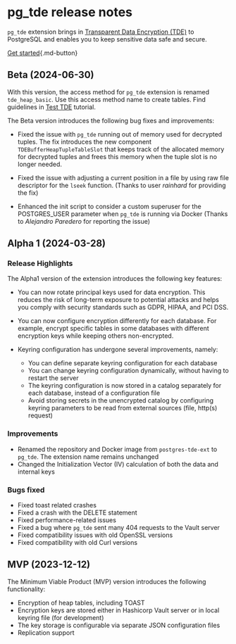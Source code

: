 # pg_tde release notes

`pg_tde` extension brings in [Transparent Data Encryption (TDE)](../tde.md) to PostgreSQL and enables you to keep sensitive data safe and secure.

[Get started](../install.md){.md-button}

## Beta (2024-06-30)

With this version, the access method for `pg_tde` extension is renamed `tde_heap_basic`. Use this access method name to create tables. Find guidelines in [Test TDE](../test.md) tutorial.

The Beta version introduces the following bug fixes and improvements:

* Fixed the issue with `pg_tde` running out of memory used for decrypted tuples. The fix introduces the new component `TDEBufferHeapTupleTableSlot` that keeps track of the allocated memory for decrypted tuples and frees this memory when the tuple slot is no longer needed.

* Fixed the issue with adjusting a current position in a file by using raw file descriptor for the `lseek` function. (Thanks to user _rainhard_ for providing the fix)

* Enhanced the init script to consider a custom superuser for the POSTGRES_USER parameter when `pg_tde` is running via Docker (Thanks to _Alejandro Paredero_ for reporting the issue)



## Alpha 1 (2024-03-28)

### Release Highlights

The Alpha1 version of the extension introduces the following key features:

* You can now rotate principal keys used for data encryption. This reduces the risk of long-term exposure to potential attacks and helps you comply with security standards such as GDPR, HIPAA, and PCI DSS.

* You can now configure encryption differently for each database. For example, encrypt specific tables in some databases with different encryption keys while keeping others non-encrypted.

* Keyring configuration has undergone several improvements, namely:

    * You can define separate keyring configuration for each database
    * You can change keyring configuration dynamically, without having to restart the server
    * The keyring configuration is now stored in a catalog separately for each database, instead of a configuration file
    * Avoid storing secrets in the unencrypted catalog by configuring keyring parameters to be read from external sources (file, http(s) request)

### Improvements 

* Renamed the repository and Docker image from `postgres-tde-ext` to `pg_tde`. The extension name remains unchanged
* Changed the Initialization Vector (IV) calculation of both the data and internal keys

### Bugs fixed

* Fixed toast related crashes
* Fixed a crash with the DELETE statement 
* Fixed performance-related issues
* Fixed a bug where `pg_tde` sent many 404 requests to the Vault server
* Fixed сompatibility issues with old OpenSSL versions
* Fixed сompatibility with old Curl versions 

## MVP (2023-12-12)

The Minimum Viable Product (MVP) version introduces the following functionality:

* Encryption of heap tables, including TOAST
* Encryption keys are stored either in Hashicorp Vault server or in local keyring file (for development) 
* The key storage is configurable via separate JSON configuration files
* Replication support
